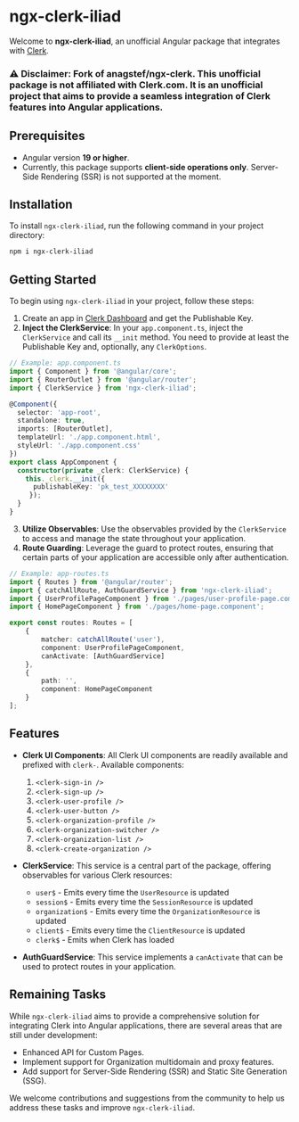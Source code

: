 # ngx-clerk-iliad

Welcome to **ngx-clerk-iliad**, an unofficial Angular package that integrates with [Clerk](https://clerk.com/).

### ⚠️ Disclaimer: Fork of anagstef/ngx-clerk. This unofficial package is not affiliated with Clerk.com. It is an unofficial project that aims to provide a seamless integration of Clerk features into Angular applications.

## Prerequisites

- Angular version **19 or higher**.
- Currently, this package supports **client-side operations only**. Server-Side Rendering (SSR) is not supported at the moment.

## Installation

To install `ngx-clerk-iliad`, run the following command in your project directory:

```bash
npm i ngx-clerk-iliad
```

## Getting Started

To begin using `ngx-clerk-iliad` in your project, follow these steps:
1. Create an app in [Clerk Dashboard](https://dashboard.clerk.com/) and get the Publishable Key.
2. **Inject the ClerkService**: In your `app.component.ts`, inject the `ClerkService` and call its `__init` method. You need to provide at least the Publishable Key and, optionally, any `ClerkOptions`.
```typescript
// Example: app.component.ts
import { Component } from '@angular/core';
import { RouterOutlet } from '@angular/router';
import { ClerkService } from 'ngx-clerk-iliad';

@Component({
  selector: 'app-root',
  standalone: true,
  imports: [RouterOutlet],
  templateUrl: './app.component.html',
  styleUrl: './app.component.css'
})
export class AppComponent {
  constructor(private _clerk: ClerkService) {
    this._clerk.__init({ 
      publishableKey: 'pk_test_XXXXXXXX'
     });
  }
}

```
3. **Utilize Observables**: Use the observables provided by the `ClerkService` to access and manage the state throughout your application.
4. **Route Guarding**: Leverage the guard to protect routes, ensuring that certain parts of your application are accessible only after authentication.
```typescript
// Example: app-routes.ts
import { Routes } from '@angular/router';
import { catchAllRoute, AuthGuardService } from 'ngx-clerk-iliad';
import { UserProfilePageComponent } from './pages/user-profile-page.component';
import { HomePageComponent } from './pages/home-page.component';

export const routes: Routes = [
    { 
        matcher: catchAllRoute('user'), 
        component: UserProfilePageComponent, 
        canActivate: [AuthGuardService] 
    },
    { 
        path: '', 
        component: HomePageComponent
    }
];

```

## Features

- **Clerk UI Components**: All Clerk UI components are readily available and prefixed with `clerk-`. Available components:
    1. `<clerk-sign-in />`
    2. `<clerk-sign-up />`
    3. `<clerk-user-profile />`
    4. `<clerk-user-button />`
    5. `<clerk-organization-profile />`
    6. `<clerk-organization-switcher />`
    7. `<clerk-organization-list />`
    8. `<clerk-create-organization />`

- **ClerkService**: This service is a central part of the package, offering observables for various Clerk resources:
    - `user$` - Emits every time the `UserResource` is updated
    - `session$` - Emits every time the `SessionResource` is updated
    - `organization$` - Emits every time the `OrganizationResource` is updated
    - `client$` - Emits every time the `ClientResource` is updated
    - `clerk$` - Emits when Clerk has loaded
- **AuthGuardService**: This service implements a `canActivate` that can be used to protect routes in your application.

## Remaining Tasks

While `ngx-clerk-iliad` aims to provide a comprehensive solution for integrating Clerk into Angular applications, there are several areas that are still under development:

- Enhanced API for Custom Pages.
- Implement support for Organization multidomain and proxy features.
- Add support for Server-Side Rendering (SSR) and Static Site Generation (SSG).

We welcome contributions and suggestions from the community to help us address these tasks and improve `ngx-clerk-iliad`.